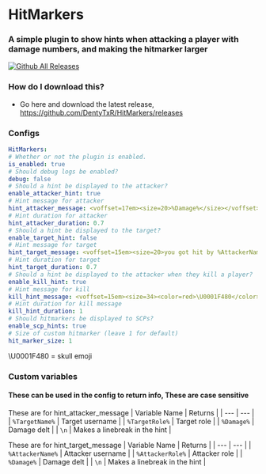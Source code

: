 # HitMarkers
### A simple plugin to show hints when attacking a player with damage numbers, and making the hitmarker larger
[![Github All Releases](https://img.shields.io/github/downloads/DentyTxR/HitMarkers/total.svg)]()


### How do I download this?
  - Go here and download the latest release, https://github.com/DentyTxR/HitMarkers/releases

### Configs

```yml
HitMarkers:
# Whether or not the plugin is enabled.
is_enabled: true
# Should debug logs be enabled?
debug: false
# Should a hint be displayed to the attacker?
enable_attacker_hint: true
# Hint message for attacker
hint_attacker_message: <voffset=17em><size=20>%Damage%</size></voffset>
# Hint duration for attacker
hint_attacker_duration: 0.7
# Should a hint be displayed to the target?
enable_target_hint: false
# Hint message for target
hint_target_message: <voffset=15em><size=20>you got hit by %AttackerName%</size></voffset>
# Hint duration for target
hint_target_duration: 0.7
# Should a hint be displayed to the attacker when they kill a player?
enable_kill_hint: true
# Hint message for kill
kill_hint_message: <voffset=15em><size=34><color=red>\U0001F480</color></size></voffset>
# Hint duration for kill message
kill_hint_duration: 1
# Should hitmarkers be displayed to SCPs?
enable_scp_hints: true
# Size of custom hitmarker (leave 1 for default)
hit_marker_size: 1
```

\U0001F480 = skull emoji

### Custom variables
#### These can be used in the config to return info, These are case sensitive

These are for hint_attacker_message
| Variable Name | Returns |
| --- | --- |
| `%TargetName%` | Target username |
| `%TargetRole%` | Target role |
| `%Damage%` | Damage delt |
| `\n` | Makes a linebreak in the hint |


These are for hint_target_message
| Variable Name | Returns |
| --- | --- |
| `%AttackerName%` | Attacker username |
| `%AttackerRole%` | Attacker role |
| `%Damage%` | Damage delt |
| `\n` | Makes a linebreak in the hint |